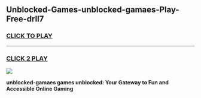 
## Unblocked-Games-unblocked-gamaes-Play-Free-drll7
<h3>
<a href="https://premium76.site?title=unblocked-gamaes&ref=17A">CLICK TO PLAY</a></h3>
<hr>

<h3>
<a href="https://premium76.site?title=unblocked-gamaes&ref=17A">CLICK 2 PLAY</a>
  
</h3>

<a href="https://premium76.site?title=unblocked-gamaes&ref=17A"><img src="https://clearcache.store/games.png"></a>


**unblocked-gamaes games unblocked: Your Gateway to Fun and Accessible Online Gaming**
